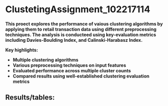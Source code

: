 # ClustetingAssignment_102217114

<h4>This proect explores the performance of vaious clustering algorithms by applying them to retail transaction data using different preprocessing techniques. The analysis is conducteed using key-evaluation metrics including Davies-Boulding Index, and Calinski-Harabasz Index.

Key highlights:
- Multiple clustering algorithms
- Various preprocessing techniques on input features
- Evaluated performance across multiple cluster counts
- Compared results using well-established clustering evaluation metrics
</h4>

<h2>Results/tables:

</h2>
